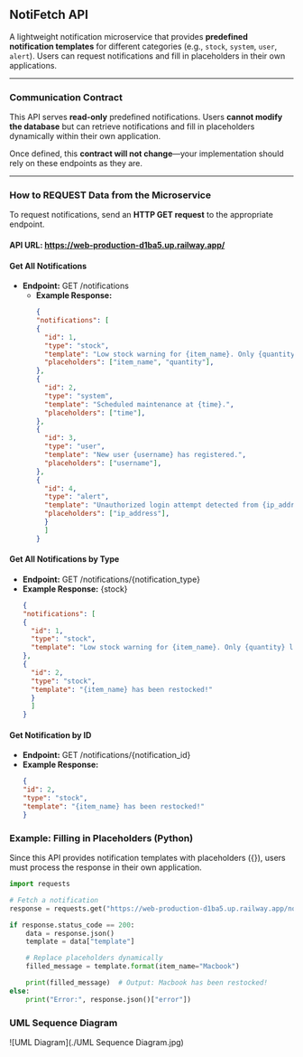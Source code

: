 ## NotiFetch API   
A lightweight notification microservice that provides **predefined notification templates** for different categories (e.g., `stock`, `system`, `user`, `alert`). Users can request notifications and fill in placeholders in their own applications.

---

### Communication Contract  
This API serves **read-only** predefined notifications. Users **cannot modify the database** but can retrieve notifications and fill in placeholders dynamically within their own application.  

Once defined, this **contract will not change**—your implementation should rely on these endpoints as they are.

---

### How to REQUEST Data from the Microservice  
To request notifications, send an **HTTP GET request** to the appropriate endpoint.

#### API URL: https://web-production-d1ba5.up.railway.app/

#### **Get All Notifications**

- **Endpoint:**  GET /notifications
  - **Example Response:** 
      ```json
      {
    "notifications": [
      {
        "id": 1,
        "type": "stock",
        "template": "Low stock warning for {item_name}. Only {quantity} left!",
        "placeholders": ["item_name", "quantity"],
      },
      {
        "id": 2,
        "type": "system",
        "template": "Scheduled maintenance at {time}.",
        "placeholders": ["time"],
      },
      {
        "id": 3,
        "type": "user",
        "template": "New user {username} has registered.",
        "placeholders": ["username"],
      },
      {
        "id": 4,
        "type": "alert",
        "template": "Unauthorized login attempt detected from {ip_address}.",
        "placeholders": ["ip_address"],
        }
        ]
    }


#### **Get All Notifications by Type**

- **Endpoint:**  GET /notifications/{notification_type}
- **Example Response:** {stock} 
    ```json
    {
  "notifications": [
    {
      "id": 1,
      "type": "stock",
      "template": "Low stock warning for {item_name}. Only {quantity} left!"
    },
    {
      "id": 2,
      "type": "stock",
      "template": "{item_name} has been restocked!"
      }
      ]
  }

#### **Get Notification by ID**

- **Endpoint:**  GET /notifications/{notification_id}
- **Example Response:** 
    ```json
    {
  "id": 2,
  "type": "stock",
  "template": "{item_name} has been restocked!"
    }
  
### Example: Filling in Placeholders (Python)  
Since this API provides notification templates with placeholders ({}), users must process the response in their own 
application. 

```python
import requests

# Fetch a notification
response = requests.get("https://web-production-d1ba5.up.railway.app/notifications/id/2")

if response.status_code == 200:
    data = response.json()
    template = data["template"]

    # Replace placeholders dynamically
    filled_message = template.format(item_name="Macbook")

    print(filled_message)  # Output: Macbook has been restocked!
else:
    print("Error:", response.json()["error"])
```

### UML Sequence Diagram 
![UML Diagram](./UML Sequence Diagram.jpg)